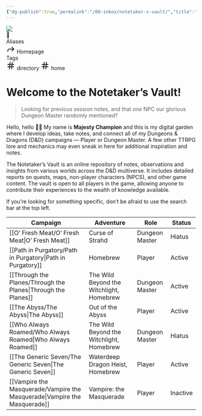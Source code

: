 ```yaml
---
{"dg-publish":true,"permalink":"/00-inbox/notetaker-s-vault/","title":"Notetaker’s Vault","tags":["directory","home","gardenEntry","gardenEntry","gardenEntry","gardenEntry"]}
---
```


<div class="wiki-header">
	<div class="banner-wrapper">
		<div class="banner">
			<img class="banner-image full-width" src="https://64.media.tumblr.com/7e646d701b09619cbd7847b65ea580f0/1e52612c8f2f24a7-52/s1280x1920/82ef6930de278f1d67d00791fc5689af23342981.gif" style="object-position: 50% 50%">
		</div>
		<div class="banner-icon">
			<div class="icon-box">🏡</div>
		</div>
	</div>
	<div class="frontmatter-container">
		<div class="frontmatter-section mod-aliases">
			<span class="frontmatter-section-label">Aliases</span>
			<div class="frontmatter-section-data frontmatter-section-aliases">
				<span class="frontmatter-alias">
					<span class="frontmatter-alias-icon"> <svg xmlns="http://www.w3.org/2000svg" width="24" height="24" viewBox="0 0 24 24" fill="none" stroke="currentColor" stroke-width="2" stroke-linecap="round" stroke-linejoin="round" class="svg-icon lucide-forward"><polyline points="15 17 20 12 15 7"></polyline><path d="M4 18v-2a4 4 0 0 1 4-4h12"></path></svg></span>
					Homepage</span>
			</div>
		</div>
		<div class="frontmatter-section mod-tags">
			<span class="frontmatter-section-label">Tags</span>
			<div class="frontmatter-section-data frontmatter-section-tags">
				<a class="tag"onclick="toggleTagSearch(this)">
					<span class="frontmatter-tag-icon"><svg xmlns="http://www.w3.org/2000/svg" width="24" height="24" viewBox="0 0 24 24" fill="none" stroke="currentColor" stroke-width="2" stroke-linecap="round" stroke-linejoin="round" class="svg-icon lucide-hash"><line x1="4" y1="9" x2="20" y2="9"></line><line x1="4" y1="15" x2="20" y2="15"></line><line x1="10" y1="3" x2="8" y2="21"></line><line x1="16" y1="3" x2="14" y2="21"></line></svg></span>
					directory</a>
				<a class="tag" onclick="toggleTagSearch(this)">
					<span class="frontmatter-tag-icon"><svg xmlns="http://www.w3.org/2000/svg" width="24" height="24" viewBox="0 0 24 24" fill="none" stroke="currentColor" stroke-width="2" stroke-linecap="round" stroke-linejoin="round" class="svg-icon lucide-hash"><line x1="4" y1="9" x2="20" y2="9"></line><line x1="4" y1="15" x2="20" y2="15"></line><line x1="10" y1="3" x2="8" y2="21"></line><line x1="16" y1="3" x2="14" y2="21"></line></svg></span>
					home</a>
			</div>
		</div>
	</div>
</div>

# Welcome to the Notetaker’s Vault!

> Looking for previous session notes, and that *one* NPC our glorious Dungeon Master randomly mentioned? 

Hello, hello 👋🏽 My name is **Majesty Champion** and this is my digital garden where I develop ideas, take notes, and connect all of my Dungeons & Dragons (D&D) campaigns — Player or Dungeon Master.  A few other TTRPG lore and mechanics may even sneak in here for additional inspiration and notes.

The Notetaker’s Vault is an online repository of notes, observations and insights from various worlds across the D&D multiverse. It includes detailed reports on quests, maps, non-player characters (NPCS), and other game content. The vault is open to all players in the game, allowing anyone to contribute their experiences to the wealth of knowledge available.

If you’re looking for something specific, don’t be afraid to use the search bar at the top left.

| Campaign                                                                     | Adventure                                | Role           | Status                                     |
| ---------------------------------------------------------------------------- | ---------------------------------------- | -------------- | ------------------------------------------ |
| [[O’ Fresh Meat/O’ Fresh Meat\|O’ Fresh Meat]]                            | Curse of Strahd                          | Dungeon Master | <span class="status missing">Hiatus</span> |
| [[Path in Purgatory/Path in Purgatory\|Path in Purgatory]]                | Homebrew                                 | Player         | <span class="status alive">Active</span>   |
| [[Through the Planes/Through the Planes\|Through the Planes]]             | The Wild Beyond the Witchlight, Homebrew | Dungeon Master | <span class="status alive">Active</span>   |
| [[The Abyss/The Abyss\|The Abyss]]                                        | Out of the Abyss                         | Player         | <span class="status alive">Active</span>   |
| [[Who Always Roamed/Who Always Roamed\|Who Always Roamed]]                | The Wild Beyond the Witchlight, Homebrew | Dungeon Master | <span class="status missing">Hiatus</span> |
| [[The Generic Seven/The Generic Seven\|The Generic Seven]]                | Waterdeep Dragon Heist, Homebrew         | Player         | <span class="status alive">Active</span>   |
| [[Vampire the Masquerade/Vampire the Masquerade\|Vampire the Masquerade]] | Vampire: the Masquerade                  | Player         | <span class="status dead">Inactive</span>  |

